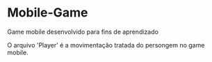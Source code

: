 # Mobile-Game
Game mobile desenvolvido para fins de aprendizado

O arquivo 'Player' é a movimentação tratada do persongem no game mobile.
